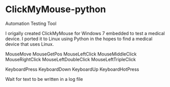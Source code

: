 # ClickMyMouse-python
Automation Testing Tool

I origally created ClickMyMouse for Windows 7 embedded to test a medical device. I ported it to Linux using Python in the hopes to find a medical device that uses Linux.

MouseMove
MouseGetPos
MouseLeftClick
MouseMiddleClick
MouseRightClick
MouseLeftDoubleClick
MouseLeftTripleClick

KeyboardPress
KeyboardDown
KeyboardUp
KeyboardHotPress

Wait for text to be written in a log file
